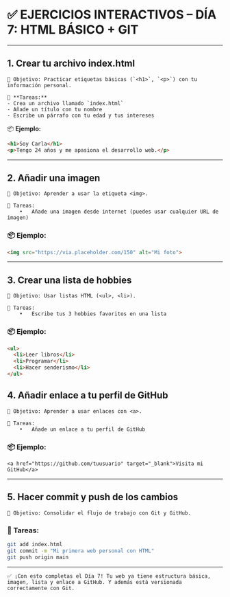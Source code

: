 
# ✅ EJERCICIOS INTERACTIVOS – DÍA 7: HTML BÁSICO + GIT

---

## 1. Crear tu archivo index.html
```
🧠 Objetivo: Practicar etiquetas básicas (`<h1>`, `<p>`) con tu información personal.

📄 **Tareas:**
- Crea un archivo llamado `index.html`
- Añade un título con tu nombre
- Escribe un párrafo con tu edad y tus intereses
```
📦 **Ejemplo:**

```html
<h1>Soy Carla</h1>
<p>Tengo 24 años y me apasiona el desarrollo web.</p>

```
---

## 2. Añadir una imagen
```
🧠 Objetivo: Aprender a usar la etiqueta <img>.

📄 Tareas:
	•	Añade una imagen desde internet (puedes usar cualquier URL de imagen)
```
### 📦 Ejemplo:
```html
<img src="https://via.placeholder.com/150" alt="Mi foto">
```

---

## 3. Crear una lista de hobbies
```
🧠 Objetivo: Usar listas HTML (<ul>, <li>).

📄 Tareas:
	•	Escribe tus 3 hobbies favoritos en una lista
```
### 📦 Ejemplo:
```html
<ul>
  <li>Leer libros</li>
  <li>Programar</li>
  <li>Hacer senderismo</li>
</ul>
```
## 4. Añadir enlace a tu perfil de GitHub
```
🧠 Objetivo: Aprender a usar enlaces con <a>.

📄 Tareas:
	•	Añade un enlace a tu perfil de GitHub
```
### 📦 Ejemplo:
```
<a href="https://github.com/tuusuario" target="_blank">Visita mi GitHub</a>
```

---

## 5. Hacer commit y push de los cambios
```
🧠 Objetivo: Consolidar el flujo de trabajo con Git y GitHub.
```
### 📄 Tareas:
``` bash
git add index.html
git commit -m "Mi primera web personal con HTML"
git push origin main
```

---
```
✅ ¡Con esto completas el Día 7! Tu web ya tiene estructura básica, imagen, lista y enlace a GitHub. Y además está versionada correctamente con Git.
```
 
